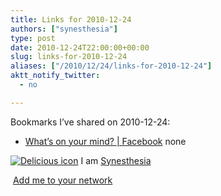 ```yaml
---
title: Links for 2010-12-24
authors: ["synesthesia"]
type: post
date: 2010-12-24T22:00:00+00:00
slug: links-for-2010-12-24 
aliases: ["/2010/12/24/links-for-2010-12-24"]
aktt_notify_twitter:
  - no

---
```

Bookmarks I&#8217;ve shared on 2010-12-24:

  * [What&rsquo;s on your mind? | Facebook][1] 
    none</li> </ul> 
    
    <p class="deliciouslink">
      <a href="https://del.icio.us/synesthesia" title="See all my bookmarks on del.icio.us"><img src="https://www.synesthesia.co.uk/images/deliciousicon.jpg" alt="Delicious icon" /></a>&nbsp;I am <a href="https://del.icio.us/synesthesia" title="See all my bookmarks on del.icio.us">Synesthesia</a>
    </p>
    
    <p class="deliciouslink">
      <a href="https://del.icio.us/network?add=synesthesia" title="Add me to your del.icio.us network"><img src="https://www.synesthesia.co.uk/images/add.gif" alt="" /></a>&nbsp;<a href="https://del.icio.us/network?add=synesthesia" title="Add me to your del.icio.us network">Add me to your network</a>
    </p>

 [1]: https://www.facebook.com/notes/facebook-data-team/whats-on-your-mind/477517358858